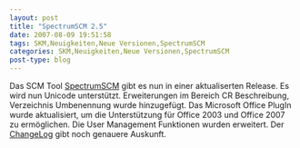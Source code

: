 ```yaml
---
layout: post
title: "SpectrumSCM 2.5"
date: 2007-08-09 19:51:58
tags: SKM,Neuigkeiten,Neue Versionen,SpectrumSCM
categories: SKM,Neuigkeiten,Neue Versionen,SpectrumSCM
post-type: blog
---
```

Das SCM Tool <a href="http://www.spectrumscm.com/">SpectrumSCM</a> gibt es nun in einer aktualiserten Release. Es wird nun Unicode unterstützt. Erweiterungen im Bereich CR Beschreibung, Verzeichnis Umbenennung wurde hinzugefügt. Das Microsoft Office PlugIn wurde aktualisiert, um die Unterstützung für Office 2003 und Office 2007 zu ermöglichen. Die User Management Funktionen wurden erweitert. Der <a href="http://www.spectrumscm.com/SpectrumSCM2_5_Press_release.pdf">ChangeLog</a> gibt noch genauere Auskunft.
